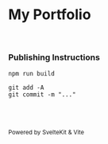 # My Portfolio

<br>

### Publishing Instructions

```
npm run build
```

```
git add -A
git commit -m "..."
```

<br>

<br>

<sub>Powered by SvelteKit & Vite</sub>